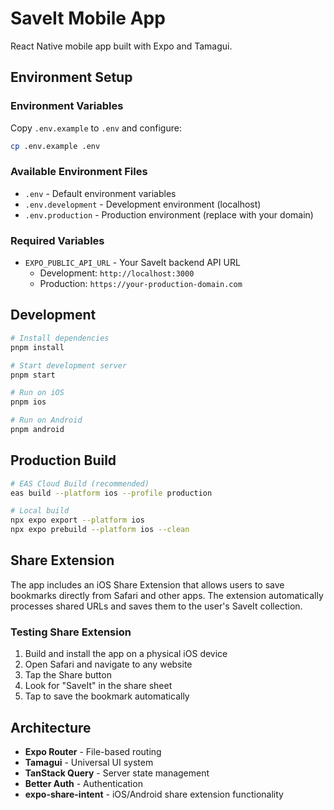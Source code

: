 # SaveIt Mobile App

React Native mobile app built with Expo and Tamagui.

## Environment Setup

### Environment Variables

Copy `.env.example` to `.env` and configure:

```bash
cp .env.example .env
```

### Available Environment Files

- `.env` - Default environment variables
- `.env.development` - Development environment (localhost)
- `.env.production` - Production environment (replace with your domain)

### Required Variables

- `EXPO_PUBLIC_API_URL` - Your SaveIt backend API URL
  - Development: `http://localhost:3000`
  - Production: `https://your-production-domain.com`

## Development

```bash
# Install dependencies
pnpm install

# Start development server
pnpm start

# Run on iOS
pnpm ios

# Run on Android  
pnpm android
```

## Production Build

```bash
# EAS Cloud Build (recommended)
eas build --platform ios --profile production

# Local build
npx expo export --platform ios
npx expo prebuild --platform ios --clean
```

## Share Extension

The app includes an iOS Share Extension that allows users to save bookmarks directly from Safari and other apps. The extension automatically processes shared URLs and saves them to the user's SaveIt collection.

### Testing Share Extension

1. Build and install the app on a physical iOS device
2. Open Safari and navigate to any website
3. Tap the Share button
4. Look for "SaveIt" in the share sheet
5. Tap to save the bookmark automatically

## Architecture

- **Expo Router** - File-based routing
- **Tamagui** - Universal UI system
- **TanStack Query** - Server state management
- **Better Auth** - Authentication
- **expo-share-intent** - iOS/Android share extension functionality